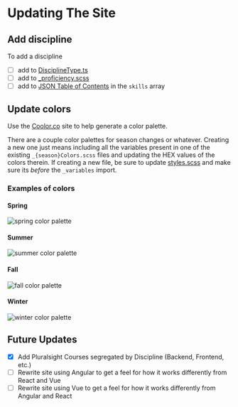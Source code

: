 # Updating The Site

## Add discipline

To add a discipline

- [ ] add to [DisciplineType.ts](./src/enums/DisciplineType.ts)
- [ ] add to [_proficiency.scss](./scss/_proficiency.scss)
- [ ] add to [JSON Table of Contents](./src/toc.json) in the `skills` array

## Update colors

Use the [Coolor.co](https://coolors.co/generate) site to help generate a color palette.

There are a couple color palettes for season changes or whatever. Creating a new one just means including all the variables present in one of the existing `_{season}Colors.scss` files and updating the HEX values of the colors therein. If creating a new file, be sure to update [styles.scss](./scss/styles.scss) and make sure its _before_ the `_variables` import.

### Examples of colors

#### Spring

![spring color palette](./img/spring-colors.png)

#### Summer

![summer color palette](./img/summer-colors.png)

#### Fall

![fall color palette](./img/fall-colors.png)

#### Winter

![winter color palette](./img/winter-colors.png)

## Future Updates

- [x] Add Pluralsight Courses segregated by Discipline (Backend, Frontend, etc.)
- [ ] Rewrite site using Angular to get a feel for how it works differently from React and Vue
- [ ] Rewrite site using Vue to get a feel for how it works differently from Angular and React